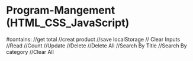 # Program-Mangement (HTML_CSS_JavaScript)
#contains:
//get total
//creat product
//save localStorage
// Clear Inputs
//Read
//Count
//Update
//Delete
//Delete All
//Search By Title
//Search By category
//Clear All
